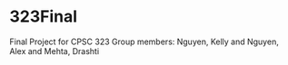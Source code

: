 # 323Final
Final Project for CPSC 323 
Group members: Nguyen, Kelly and Nguyen, Alex and Mehta, Drashti
